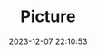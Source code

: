 ---
weight: 1
images:
- /images/edited/58.jpeg
title: Picture
date: 2023-12-07 22:10:53
tags: [luminarneo,work,ilce7m3,umbrella]
---